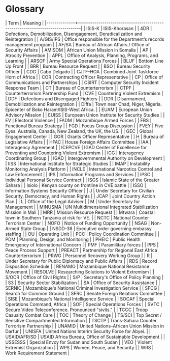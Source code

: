 
# Glossary

| Term         | Meaning                                                                       |
|--------------+-------------------------------------------------------------------------------|
| ISIS-K       | ISIS-Khorasan                                                                 |
| 4DR          | Defections, Demobilization, Disengagement, Deradicalization and Reintegration |
| A/GIS/IPS    | Office responsible for the Department’s records management program            |
| AF/SA        | Bureau of African Affairs / Office of Security Affairs                        |
| AMISOM       | African Union Mission in Somalia                                              |
| AP           | Atrocity Prevention                                                           |
| APPL         | Office of Analysis, Planning, Programs, and Learning                          |
| ARSOF        | Army Special Operations Forces                                                |
| BLUF         | Bottom Line Up Front                                                          |
| BRR          | Bureau Resource Request                                                       |
| BSO          | Bureau Security Officer                                                       |
| CDG          | Cabo Delgado                                                                  |
| CJTF-HOA     | Combined Joint Taskforce Horn of Africa                                       |
| COR          | Contracting Officer Representative                                            |
| CP           | Office of Communications and Partnerships                                     |
| CSIRT        | Computer Security Incident Response Team                                      |
| CT           | Bureau of Counterterrorism                                                    |
| CTPF         | Counterterrorism Partnership Fund                                             |
| CVE          | Countering Violent Extremism                                                  |
| DDF          | Defections and Disengaged Fighters                                            |
| DDR          | Disarmament, Demobilization and Reintegration                                 |
| Diffa        | Town near Chad, Niger, Nigeria. Epicenter of Boko Haram/ISIS-West Africa.     |
| EUAM         | European Union Advisory Mission                                               |
| EUISS        | European Union Institute for Security Studies                                 |
| EV           | Electoral Violence                                                            |
| FADM         | Mozambique Armed Forces                                                       |
| FBS          | Functional Bureau Strategy                                                    |
| FGD          | Focus Group Discussion                                                        |
| FVEY         | Five Eyes. Australia, Canada, New Zealand, the UK, the US.                    |
| GEC          | Global Engagement Center                                                      |
| GOR          | Grants Officer Representative                                                 |
| H            | Bureau of Legislative Affairs                                                 |
| HFAC         | House Foreign Affairs Committee                                               |
| IAA          | Interagency Agreement                                                         |
| ICEPCVE      | IGAD Center of Excellence for Preventing and Countering Violent Extremism     |
| ICG          | Interagency Coordinating Group                                                |
| IGAD         | Intergovernmental Authority on Development                                    |
| IISS         | International Institute for Strategic Studies                                 |
| IMAP         | Instability Monitoring Analysis Platform                                      |
| INCLE        | International Narcotics Control and Law Enforcement                           |
| IPS          | Information Programs and Services                                             |
| IPSC         | Individual Personal Service Contract                                          |
| ISGS         | Islamic State of the Greater Sahara                                           |
| Isiolo       | Kenyan county on frontline in CVE battle                                      |
| ISSO         | Information Systems Security Officer                                          |
| J            | Under Secretary for Civilian Security, Democracy, and Human Rights            |
| JCAP         | Joint Country Action Plan                                                     |
| L            | Office of the Legal Adviser                                                   |
| M            | Under Secretary for Management                                                |
| MINUSMA      | UN Multidimensional Integrated Stabilization Mission in Mali                  |
| MRR          | Mission Resource Request                                                      |
| Mtwara       | Coastal town in Southern Tanzania at risk for VE.                             |
| NCTC         | National Counter Terrorism Center                                             |
| NOFO         | Notice of Funding Opportunity                                                 |
| NSAG         | Non-Armed State Group                                                         |
| NSDD-38      | Executive order governing embassy staffing                                    |
| OU           | Operating Unit                                                                |
| PCC          | Policy Coordination Committee                                                 |
| PDM          | Planning, Design, and Monitoring                                              |
| PHEIC        | Public Health Emergency of International Concern                              |
| PMF          | Paramilitary forces                                                           |
| PPS          | Peace Process Support                                                         |
| PREACT       | Partnership for Regional East Africa Counterterrorism                         |
| PRWG         | Personnel Recovery Working Group                                              |
| R            | Under Secretary for Public Diplomacy and Public Affairs                       |
| RDS          | Record Disposition Schedule                                                   |
| RENAMO       | Mozambique National Resistance Movement                                       |
| RESOLVE      | Researching Solutions to Violent Extremism                                    |
| S/OCR        | Office of Civil Rights                                                        |
| S/P          | Secretary's Office of Policy Planning                                         |
| S3           | Security Sector Stabilization                                                 |
| SA           | Office of Security Assistance                                                 |
| SERNIC       | Mozambique's National Criminal Investigation Service                          |
| SFCG         | Search for Common Ground                                                      |
| SFRC         | Senate Foreign Relations Committee                                            |
| SISE         | Mozambique's National Intelligence Service                                    |
| SOCAF        | Special Operations Command, Africa                                            |
| SOF          | Special Operations Forces                                                     |
| SVTC         | Secure Video Teleconference. Pronounced "sivits."                             |
| TCCC         | Troop Casualty Combat Care                                                    |
| TOC          | Theory of Change                                                              |
| TS/SCI       | Top Secret / Sensitive Compartmented Information                              |
| TSCTP        | Trans-Sahara Counter Terrorism Partnership                                    |
| UNAMID       | United Nations–African Union Mission in Darfur                                |
| UNISFA       | United Nations Interim Security Force for Abyei.                              |
| USAID/AFR/SD | USAID Africa Bureau, Office of Sustainable Development                        |
| USSESSS      | Special Envoy for Sudan and South Sudan                                       |
| VEO          | Violent Extremist Organization                                                |
| WPS          | Women, Peace, and Security                                                    |
| WRS          | Work Requirement Statement                                                    |

